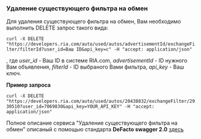 ### Удаление существующего фильтра на обмен

Для удаления существующего фильтра на обмен, Вам необходимо выполнить DELETE запрос такого вида:

`curl -X DELETE "https://developers.ria.com/auto/used/autos/advertisementId/exchangeFilter/filterId?user_id=Ваш ID&api_key=c" -H "accept: application/json"`

, где *user_id* - Ваш ID в системе RIA.com, *advertisementId* - ID нужного Вам объявления, *filterId* - ID выбраного Вами фильтра, *api_key* - Ваш ключ.

**Пример запроса**

`curl -X DELETE "https://developers.ria.com/auto/used/autos/20438832/exchangeFilter/2930510?user_id=7069830&api_key=YOUR_API_KEY" -H "accept: application/json"`

 Полное описание сервиса "Удаление существующего фильтра на обмен" описаный с помощью стандарта **DeFacto swagger 2.0** [здесь](http://swagger.ria.com/ui/?api=auto/advertisements#/)
